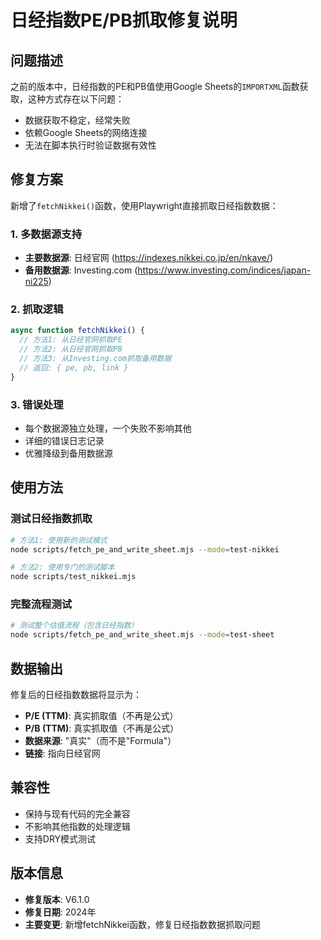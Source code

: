 # 日经指数PE/PB抓取修复说明

## 问题描述
之前的版本中，日经指数的PE和PB值使用Google Sheets的`IMPORTXML`函数获取，这种方式存在以下问题：
- 数据获取不稳定，经常失败
- 依赖Google Sheets的网络连接
- 无法在脚本执行时验证数据有效性

## 修复方案
新增了`fetchNikkei()`函数，使用Playwright直接抓取日经指数数据：

### 1. 多数据源支持
- **主要数据源**: 日经官网 (https://indexes.nikkei.co.jp/en/nkave/)
- **备用数据源**: Investing.com (https://www.investing.com/indices/japan-ni225)

### 2. 抓取逻辑
```javascript
async function fetchNikkei() {
  // 方法1: 从日经官网抓取PE
  // 方法2: 从日经官网抓取PB  
  // 方法3: 从Investing.com抓取备用数据
  // 返回: { pe, pb, link }
}
```

### 3. 错误处理
- 每个数据源独立处理，一个失败不影响其他
- 详细的错误日志记录
- 优雅降级到备用数据源

## 使用方法

### 测试日经指数抓取
```bash
# 方法1: 使用新的测试模式
node scripts/fetch_pe_and_write_sheet.mjs --mode=test-nikkei

# 方法2: 使用专门的测试脚本
node scripts/test_nikkei.mjs
```

### 完整流程测试
```bash
# 测试整个估值流程（包含日经指数）
node scripts/fetch_pe_and_write_sheet.mjs --mode=test-sheet
```

## 数据输出
修复后的日经指数数据将显示为：
- **P/E (TTM)**: 真实抓取值（不再是公式）
- **P/B (TTM)**: 真实抓取值（不再是公式）
- **数据来源**: "真实"（而不是"Formula"）
- **链接**: 指向日经官网

## 兼容性
- 保持与现有代码的完全兼容
- 不影响其他指数的处理逻辑
- 支持DRY模式测试

## 版本信息
- **修复版本**: V6.1.0
- **修复日期**: 2024年
- **主要变更**: 新增fetchNikkei函数，修复日经指数数据抓取问题

